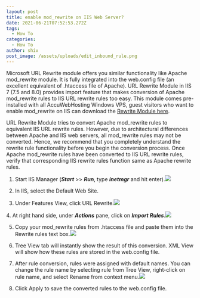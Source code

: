 ```yaml
---
layout: post
title: enable mod_rewrite on IIS Web Server?
date: 2021-06-21T07:52:53.272Z
tags:
  - How To
categories:
  - How To
author: shiv
post_image: /assets/uploads/edit_inbound_rule.png
---
```

Microsoft URL Rewrite module offers you similar functionality like Apache mod_rewrite module. It is fully integrated into the web.config file (an excellent equivalent of .htaccess file of Apache). URL Rewrite Module in IIS 7 (7.5 and 8.0) provides import feature that makes conversion of Apache mod_rewrite rules to IIS URL rewrite rules too easy. This module comes pre-installed with all AccuWebHosting Windows VPS, guest visitors who want to enable mod_rewrite on IIS can download the [Rewrite Module here](https://web.archive.org/web/20200803150118/https://www.iis.net/downloads/microsoft/url-rewrite).

URL Rewrite Module tries to convert Apache mod_rewrite rules to equivalent IIS URL rewrite rules. However, due to architectural differences between Apache and IIS web servers, all mod_rewrite rules may not be converted. Hence, we recommend that you completely understand the rewrite rule functionality before you begin the conversion process. Once Apache mod_rewrite rules have been converted to IIS URL rewrite rules, verify that corresponding IIS rewrite rules function same as Apache rewrite rules.

1. Start IIS Manager (***Start*** >> ***Run***, type ***inetmgr*** and hit enter).![](https://web.archive.org/web/20200803150118im_/https://cdn.srapsware.com/wp-content/uploads/2019/02/inetmgr.png)

2. In IIS, select the Default Web Site.

3. Under Features View, click URL Rewrite.![](https://web.archive.org/web/20200803150118im_/https://cdn.srapsware.com/wp-content/uploads/2019/02/url-rewrite.png)

4. At right hand side, under ***Actions*** pane, click on ***Import Rules***.![](https://web.archive.org/web/20200803150118im_/https://cdn.srapsware.com/wp-content/uploads/2019/02/import-rules.png)

5. Copy your mod_rewrite rules from .htaccess file and paste them into the Rewrite rules text box.![](https://web.archive.org/web/20200803150118im_/https://cdn.srapsware.com/wp-content/uploads/2019/02/import-mod-rewrite-rules.png)

6. Tree View tab will instantly show the result of this conversion. XML View will show how these rules are stored in the web.config file.

7. After rule conversion, rules were assigned with default names. You can change the rule name by selecting rule from Tree View, right-click on rule name, and select Rename from context menu.![](https://web.archive.org/web/20200803150118im_/https://cdn.srapsware.com/wp-content/uploads/2019/02/rename-rules.png)

8. Click Apply to save the converted rules to the web.config file.
